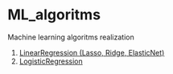 # ML_algoritms
Machine learning algoritms realization

1. [LinearRegression (Lasso, Ridge, ElasticNet)](https://github.com/RyzhkovIlya/ML_algoritms/tree/main/LinearRegressions)
2. [LogisticRegression](https://github.com/RyzhkovIlya/ML_algoritms/tree/main/LogisticRegression)
